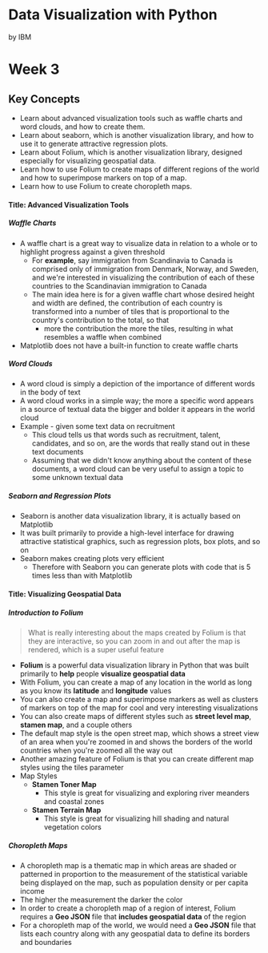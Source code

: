 Data Visualization with Python
===============================

by IBM

# Week 3

## Key Concepts
* Learn about advanced visualization tools such as waffle charts and word clouds, and how to create them.
* Learn about seaborn, which is another visualization library, and how to use it to generate attractive regression plots.
* Learn about Folium, which is another visualization library, designed especially for visualizing geospatial data.
* Learn how to use Folium to create maps of different regions of the world and how to superimpose markers on top of a map.
* Learn how to use Folium to create choropleth maps.

#### Title: Advanced Visualization Tools

##### Waffle Charts

* A waffle chart is a great way to visualize data in relation to a whole or to highlight progress against a given threshold
	* For **example**, say immigration from Scandinavia to Canada is comprised only of immigration from Denmark, Norway, and Sweden, and we're interested in visualizing the contribution of each of these countries to the Scandinavian immigration to Canada
	* The main idea here is for a given waffle chart whose desired height and width are defined, the contribution of each country is transformed into a number of tiles that is proportional to the country's contribution to the total, so that 
		* more the contribution the more the tiles, resulting in what resembles a waffle when combined
* Matplotlib does not have a built-in function to create waffle charts

##### Word Clouds

* A word cloud is simply a depiction of the importance of different words in the body of text
* A word cloud works in a simple way; the more a specific word appears in a source of textual data the bigger and bolder it appears in the world cloud
* Example - given some text data on recruitment
	* This cloud tells us that words such as recruitment, talent, candidates, and so on, are the words that really stand out in these text documents
	* Assuming that we didn't know anything about the content of these documents, a word cloud can be very useful to assign a topic to some unknown textual data

##### Seaborn and Regression Plots

* Seaborn is another data visualization library, it is actually based on Matplotlib
* It was built primarily to provide a high-level interface for drawing attractive statistical graphics, such as regression plots, box plots, and so on
* Seaborn makes creating plots very efficient
	* Therefore with Seaborn you can generate plots with code that is 5 times less than with Matplotlib


#### Title: Visualizing Geospatial Data

##### Introduction to Folium

> What is really interesting about the maps created by Folium is that they are interactive, so you can zoom in and out after the map is rendered, which is a super useful feature

* **Folium** is a powerful data visualization library in Python that was built primarily to **help** people **visualize geospatial data**
* With Folium, you can create a map of any location in the world as long as you know its **latitude** and **longitude** values
* You can also create a map and superimpose markers as well as clusters of markers on top of the map for cool and very interesting visualizations
* You can also create maps of different styles such as **street level map**, **stamen map**, and a couple others
* The default map style is the open street map, which shows a street view of an area when you're zoomed in and shows the borders of the world countries when you're zoomed all the way out
* Another amazing feature of Folium is that you can create different map styles using the tiles parameter
* Map Styles
	* **Stamen Toner Map**
		* This style is great for visualizing and exploring river meanders and coastal zones
	* **Stamen Terrain Map**
		* This style is great for visualizing hill shading and natural vegetation colors

##### Choropleth Maps

* A choropleth map is a thematic map in which areas are shaded or patterned in proportion to the measurement of the statistical variable being displayed on the map, such as population density or per capita income
* The higher the measurement the darker the color
* In order to create a choropleth map of a region of interest, Folium requires a **Geo JSON** file that **includes geospatial data** of the region
* For a choropleth map of the world, we would need a **Geo JSON** file that lists each country along with any geospatial data to define its borders and boundaries



